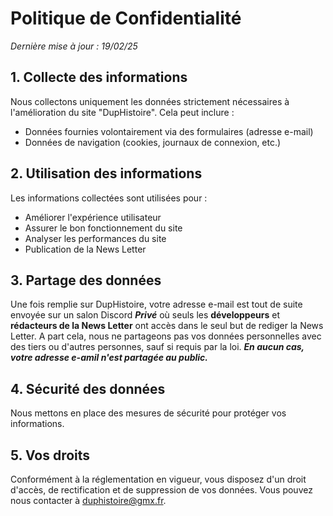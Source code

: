 # Politique de Confidentialité

_Dernière mise à jour : 19/02/25_

## 1. Collecte des informations
Nous collectons uniquement les données strictement nécessaires à l'amélioration du site "DupHistoire". Cela peut inclure :
- Données fournies volontairement via des formulaires (adresse e-mail)
- Données de navigation (cookies, journaux de connexion, etc.)

## 2. Utilisation des informations
Les informations collectées sont utilisées pour :
- Améliorer l'expérience utilisateur
- Assurer le bon fonctionnement du site
- Analyser les performances du site
- Publication de la News Letter

## 3. Partage des données
Une fois remplie sur DupHistoire, votre adresse e-mail est tout de suite envoyée sur un salon Discord ***Privé*** où seuls les **développeurs** et **rédacteurs de la News Letter** ont accès dans le seul but de rediger la News Letter. A part cela, nous ne partageons pas vos données personnelles avec des tiers ou d'autres personnes, sauf si requis par la loi.
***En aucun cas, votre adresse e-amil n'est partagée au public.***

## 4. Sécurité des données
Nous mettons en place des mesures de sécurité pour protéger vos informations.

## 5. Vos droits
Conformément à la réglementation en vigueur, vous disposez d'un droit d'accès, de rectification et de suppression de vos 
données. Vous pouvez nous contacter à duphistoire@gmx.fr.
